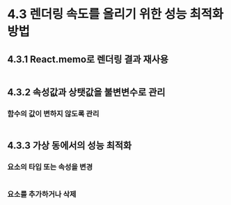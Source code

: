 # 4.3 렌더링 속도를 올리기 위한 성능 최적화 방법

## 4.3.1 React.memo로 렌더링 결과 재사용
```javascript
```


## 4.3.2 속성값과 상탯값을 불변변수로 관리
### **함수의 값이 변하지 않도록 관리**

```javascript
```

## 4.3.3 가상 동에서의 성능 최적화

### **요소의 타입 또는 속성을 변경**
```javascript

```

### **요소를 추가하거나 삭제**
```javascript

```
